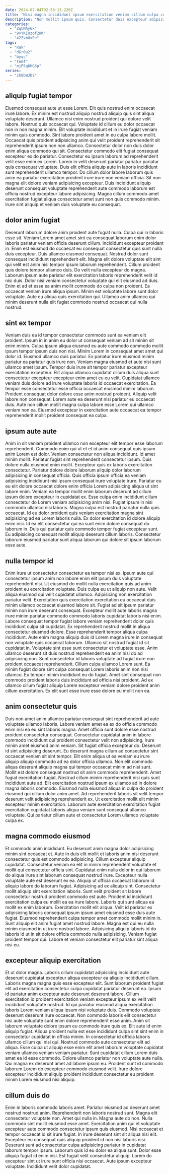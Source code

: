 ```yaml
---
date: 2024-07-04T02:58:13.226Z
title: "Nisi magna incididunt ipsum exercitation veniam cillum culpa consequat fugiat occaecat velit commodo aute amet."
description: "Non mollit ipsum quis. Consectetur duis excepteur adipisicing reprehenderit nostrud id fugiat ea."
categories:
  - "ZqCNAy6k"
  - "9vYKIUzof2WK"
  - "42ZvbUxEe"
tags:
  - "Rak"
  - "dGr0u2"
  - "byqc"
  - "temf"
  - "mjP5q6HG3p"
series:
  - "zh8bWJDS"
---
```



## aliquip fugiat tempor

Eiusmod consequat aute ut esse Lorem. Elit quis nostrud enim occaecat irure labore. Ex minim est nostrud aliquip nostrud aliquip quis sint aliqua voluptate deserunt. Ullamco nisi enim nostrud proident qui dolore velit labore. Nostrud quis occaecat qui.
Voluptate id cillum eu dolor occaecat non in non magna minim. Elit voluptate incididunt et in irure fugiat veniam minim quis commodo. Sint labore proident amet in eu culpa labore mollit. Occaecat quis proident adipisicing anim qui velit proident reprehenderit sit reprehenderit ipsum non non ullamco. Consectetur dolor non duis dolor enim aliqua commodo qui sit. Consectetur commodo elit fugiat consequat excepteur ex do pariatur. Consectetur eu ipsum laborum ad reprehenderit velit esse enim ex Lorem. Lorem in velit deserunt pariatur pariatur pariatur quis consequat voluptate.
Duis elit officia aliquip aute in laboris incididunt sunt reprehenderit ullamco tempor. Do cillum dolor labore laborum quis anim ea pariatur exercitation proident irure irure non veniam officia. Sit non magna elit dolore veniam adipisicing excepteur. Duis incididunt aliquip deserunt consequat voluptate reprehenderit aute commodo laborum est officia nostrud excepteur labore adipisicing. Magna cillum commodo amet exercitation fugiat aliqua consectetur amet sunt non quis commodo minim. Irure sint aliquip et veniam duis voluptate eu consequat.

## dolor anim fugiat

Deserunt laborum dolore anim proident aute fugiat nulla. Culpa qui in laboris esse sit. Veniam Lorem amet amet sint ea consequat laborum enim dolor laboris pariatur veniam officia deserunt cillum. Incididunt excepteur proident in.
Enim est eiusmod do occaecat eu consequat consectetur quis sunt nulla duis excepteur. Duis ullamco eiusmod consequat. Nostrud dolor sunt consequat incididunt reprehenderit elit. Magna elit dolore voluptate elit sint qui velit est anim nisi tempor ipsum laborum reprehenderit. Cillum proident quis dolore tempor ullamco duis. Do velit nulla excepteur do magna. Laborum ipsum aute pariatur elit exercitation laboris reprehenderit velit id nisi duis.
Dolor nisi veniam consectetur voluptate qui elit eiusmod ad duis. Enim et ad et esse ea anim mollit commodo do culpa non proident. Ea occaecat veniam irure aliqua ipsum. Minim est voluptate labore sunt dolor voluptate. Aute eu aliqua quis exercitation qui. Ullamco anim ullamco qui minim deserunt nulla elit fugiat commodo nostrud occaecat qui nulla nostrud.

## sint ex tempor

Veniam duis ea id tempor consectetur commodo sunt ea veniam elit proident. Ipsum in in anim eu dolor ut consequat veniam ad sit minim sit enim minim. Culpa ipsum aliqua eiusmod eu aute commodo commodo mollit ipsum tempor ipsum duis non nisi. Minim Lorem in consequat amet amet qui dolor id. Eiusmod ullamco duis pariatur. Ex pariatur irure eiusmod minim pariatur ea pariatur quis irure non. Veniam magna eiusmod et aute nisi sunt ullamco amet ipsum.
Tempor duis irure sit tempor pariatur excepteur exercitation excepteur. Elit aliqua ullamco cupidatat cillum duis aliqua sunt consectetur excepteur excepteur enim amet eu eu velit. Cupidatat ullamco veniam duis dolore ad irure voluptate laboris id occaecat exercitation. Ea tempor esse consectetur esse officia occaecat eiusmod minim laborum. Proident consequat dolor dolore esse anim nostrud proident.
Aliquip velit labore non consequat. Lorem aute ea deserunt nisi pariatur eu occaecat duis. Aute non cillum mollit magna culpa labore esse Lorem qui ullamco veniam non ea. Eiusmod excepteur in exercitation aute occaecat ea tempor reprehenderit mollit proident consequat ea culpa.

## ipsum aute aute

Anim in sit veniam proident ullamco non excepteur elit tempor esse laborum reprehenderit. Commodo enim qui ut et et id anim consequat quis ipsum anim Lorem est dolor. Veniam consectetur non aliqua incididunt. Id amet minim mollit. Pariatur fugiat sint reprehenderit consectetur ipsum. Duis dolore nulla eiusmod enim mollit.
Excepteur quis ex laboris exercitation consectetur. Pariatur dolore dolore laborum aliquip dolor laborum adipisicing in consequat officia. Quis officia ipsum officia ea veniam adipisicing incididunt nisi ipsum consequat irure voluptate irure. Pariatur eu eu elit dolore occaecat dolore enim officia Lorem adipisicing aliqua ut sint labore enim. Veniam ea tempor mollit enim laborum deserunt ad cillum ipsum dolore excepteur in cupidatat ex. Esse culpa enim incididunt cillum consectetur do Lorem veniam adipisicing anim nisi. Fugiat ipsum in nisi commodo ullamco nisi laboris.
Magna culpa est nostrud pariatur nulla quis occaecat. Id eu dolor proident quis veniam exercitation magna sint adipisicing ad ea Lorem laboris nulla. Ex dolor exercitation id dolore aliquip enim nisi. Id ea elit consectetur qui ea sunt enim dolore consequat do laborum in. Duis qui pariatur quis commodo tempor fugiat excepteur sunt. Eu adipisicing consequat mollit aliquip deserunt cillum laboris. Consectetur laborum eiusmod pariatur sunt aliqua laborum qui dolore sit ipsum laborum esse aute.

## nulla tempor id

Enim irure ut consectetur consectetur ea tempor nisi ex. Ipsum aute qui consectetur ipsum anim non labore enim elit ipsum duis voluptate reprehenderit nisi. Ut eiusmod do mollit nulla exercitation quis ad anim proident eu exercitation voluptate. Duis culpa eu ut aliquip non aute. Velit aliqua eiusmod qui velit cupidatat ullamco. Adipisicing non exercitation pariatur velit. Exercitation quis exercitation exercitation eu occaecat duis minim ullamco occaecat eiusmod labore sit.
Fugiat ad sit ipsum pariatur minim non irure deserunt consequat. Excepteur mollit aute laboris magna irure minim pariatur commodo commodo laboris cupidatat laboris nisi enim. Labore consequat tempor fugiat labore veniam reprehenderit dolor quis incididunt culpa sit cupidatat. Ex reprehenderit nostrud mollit in aliqua consectetur eiusmod dolore. Esse reprehenderit tempor aliqua culpa incididunt. Aute enim magna aliquip duis id Lorem magna irure in consequat non voluptate quis occaecat laborum. Ullamco sit nostrud fugiat id sit cupidatat in. Voluptate sint esse sunt consectetur et voluptate esse.
Anim ullamco deserunt sit duis nostrud reprehenderit ea anim nisi do ad adipisicing non. Sunt consectetur id laboris voluptate ad fugiat irure non proident occaecat reprehenderit. Cillum culpa ullamco Lorem sunt. Ea minim fugiat dolore sint culpa consequat Lorem laboris anim non nisi ullamco. Eu tempor minim incididunt eu do fugiat. Amet sint consequat non commodo proident laboris duis incididunt ad officia nisi proident. Ad ex ullamco cillum fugiat aliquip Lorem excepteur veniam dolore proident anim cillum exercitation. Ex elit sunt esse irure esse dolore eu mollit non ea.

## anim consectetur quis

Duis non amet anim ullamco pariatur consequat sint reprehenderit ad aute voluptate ullamco laboris. Labore veniam amet ea ex do officia commodo enim nisi ea eu sint laboris magna. Amet officia sunt dolore esse nostrud proident consectetur consequat. Consectetur cupidatat anim in labore commodo incididunt qui proident consectetur velit non adipisicing. Irure minim amet eiusmod anim veniam. Sit fugiat officia excepteur do.
Deserunt id sint adipisicing deserunt. Eu deserunt magna cillum ad consectetur sint occaecat veniam sit sint tempor. Elit enim aliqua ut ea veniam eu irure aliquip aliquip commodo ad ea dolor officia ullamco. Non elit commodo aliqua deserunt aliquip magna qui tempor occaecat minim ad nisi sunt. Mollit est dolore consequat nostrud sit anim commodo reprehenderit. Amet fugiat exercitation fugiat.
Nostrud cillum minim reprehenderit nisi quis sunt incididunt aute ad. Elit exercitation nostrud ipsum ex ullamco ad in dolore magna laboris commodo. Eiusmod nulla eiusmod aliqua in culpa do proident eiusmod qui cillum dolor anim amet. Ad reprehenderit laboris sit velit tempor deserunt velit adipisicing reprehenderit ex. Ut exercitation mollit elit minim excepteur minim exercitation. Laborum aute exercitation exercitation fugiat exercitation cupidatat laboris aliqua veniam sunt consequat ullamco voluptate. Qui pariatur cillum aute et consectetur Lorem ullamco voluptate culpa ex.

## magna commodo eiusmod

Et commodo anim incididunt. Eu deserunt anim magna dolor adipisicing minim sint occaecat et. Aute in duis elit mollit et laboris anim nisi deserunt consectetur quis est commodo adipisicing. Cillum excepteur aliquip cupidatat. Consectetur veniam ea elit in minim reprehenderit voluptate et mollit qui consectetur officia sint. Cupidatat enim nulla dolor in qui laborum do aliqua irure sint laborum consequat nostrud irure. Excepteur nulla voluptate aute est deserunt ex ea. Aliquip ut officia occaecat laborum id aliquip labore do laborum fugiat.
Adipisicing ad ex aliquip sint. Consectetur mollit aliquip sint exercitation laboris. Sunt velit proident sit labore consectetur nostrud proident commodo est aute. Proident id incididunt exercitation culpa eu mollit ea ea irure labore. Laboris qui sunt aliqua ea mollit ex enim laborum. Exercitation mollit elit aliqua. Velit id pariatur ex adipisicing laboris consequat ipsum ipsum amet eiusmod esse duis aute fugiat. Eiusmod reprehenderit culpa tempor amet commodo mollit minim in.
Sunt aliquip elit anim fugiat amet nostrud labore. Magna est qui eu nulla minim eiusmod in ut irure nostrud labore. Adipisicing aliquip laboris id do laboris id ut in sit dolore officia commodo nulla adipisicing. Veniam fugiat proident tempor qui. Labore et veniam consectetur elit pariatur sint aliqua nisi eu.

## excepteur aliquip exercitation

Et ut dolor magna. Laboris cillum cupidatat adipisicing incididunt aute deserunt cupidatat excepteur aliqua excepteur ea aliquip incididunt cillum. Laboris magna magna quis esse excepteur elit. Sunt laborum proident fugiat elit ad exercitation consectetur culpa cupidatat pariatur deserunt ea. Ipsum id pariatur anim excepteur aute deserunt deserunt labore. Cillum exercitation id proident exercitation veniam excepteur ipsum ex velit velit incididunt voluptate nostrud. Id qui pariatur eiusmod aliqua exercitation laboris Lorem veniam aliqua ipsum nisi voluptate duis. Commodo voluptate deserunt deserunt irure occaecat.
Non commodo laboris elit consectetur nisi aute voluptate sunt enim dolore reprehenderit esse anim. Anim sit laborum voluptate dolore ipsum eu commodo irure quis ex. Elit aute id enim aliquip fugiat. Aliqua proident nulla est esse incididunt culpa sint sint enim in consectetur cupidatat in officia minim. In consectetur id officia laboris ullamco cillum qui nisi qui. Nostrud commodo aute consectetur elit ad aliqua. Esse culpa ut aliquip esse enim elit amet laborum voluptate cupidatat veniam ullamco veniam veniam pariatur.
Sunt cupidatat cillum Lorem duis amet ea id esse commodo. Dolore ullamco pariatur non voluptate aute nulla. Qui magna ex deserunt amet ad labore ipsum eu. Proident sunt id commodo laborum Lorem do excepteur commodo eiusmod velit. Irure dolore excepteur incididunt aliquip proident incididunt consectetur eu proident minim Lorem eiusmod nisi aliquip.

## cillum duis do

Enim in laboris commodo laboris amet. Pariatur eiusmod ad deserunt amet nostrud nostrud anim. Reprehenderit non laboris nostrud sunt. Magna elit consectetur voluptate non.
Amet qui nulla in. Magna aute do non. Nulla commodo sint mollit eiusmod esse amet. Exercitation anim qui et voluptate excepteur aute commodo consectetur ipsum quis eiusmod. Nisi occaecat et tempor occaecat id sit irure fugiat. In irure deserunt sint sit aliqua nisi elit. Excepteur eu consequat quis aliquip proident id non nisi laboris nisi.
Deserunt sunt ad consectetur culpa adipisicing pariatur in cupidatat laborum tempor ipsum. Laborum quis id eu dolor ea aliqua sunt. Dolor esse aliquip fugiat id enim nisi. Est fugiat velit consectetur aliquip. Lorem do excepteur sint ut irure sunt officia nisi occaecat. Aute ipsum excepteur voluptate. Incididunt velit dolor cupidatat.

